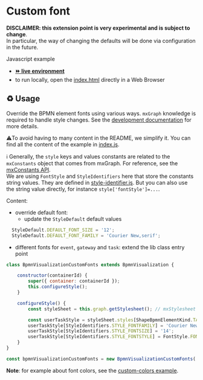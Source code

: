 # Custom font

**DISCLAIMER: this extension point is very experimental and is subject to change**.  
In particular, the way of changing the defaults will be done via configuration in the future.

Javascript example
- [__⏩ live environment__](https://cdn.statically.io/gh/process-analytics/bpmn-visualization-examples/master/examples/custom-bpmn-theme/custom-fonts/index.html)
- to run locally, open the [index.html](index.html) directly in a Web Browser


## ♻️ Usage
Override the BPMN element fonts using various ways. `mxGraph` knowledge is required to handle style changes.
See the [development documentation](https://github.com/process-analytics/bpmn-visualization-js/blob/master/docs/contributors/bpmn-support-how-to.md) for more details.

⚠️To avoid having to many content in the README, we simplify it. You can find all the content of the example in [index.js](index.js).

ℹ Generally, the `style` keys and values constants are related to the `mxConstants` object that comes from mxGraph.
For reference, see the [mxConstants API](https://jgraph.github.io/mxgraph/docs/js-api/files/util/mxConstants-js.html#mxConstants). \
We are using `FontStyle` and `StyleIdentifiers` here that store the constants string values. They are defined in [style-identifier.js](../../static/js/style-identifiers.js).
But you can also use the string value directly, for instance `style['fontStyle']=...`.


Content:
- override default font: 
  - update the `StyleDefault` default values
```javascript
  StyleDefault.DEFAULT_FONT_SIZE = '12';
  StyleDefault.DEFAULT_FONT_FAMILY = 'Courier New,serif';
```

- different fonts for `event`, `gateway` and `task`: extend the lib class entry point
```javascript
class BpmnVisualizationCustomFonts extends BpmnVisualization {

    constructor(containerId) {
        super({ container: containerId });
        this.configureStyle();
    }

    configureStyle() {
        const styleSheet = this.graph.getStylesheet(); // mxStylesheet

        const userTaskStyle = styleSheet.styles[ShapeBpmnElementKind.TASK_USER];
        userTaskStyle[StyleIdentifiers.STYLE_FONTFAMILY] = 'Courier New,serif';
        userTaskStyle[StyleIdentifiers.STYLE_FONTSIZE] = '14';
        userTaskStyle[StyleIdentifiers.STYLE_FONTSTYLE] = FontStyle.FONT_BOLD + FontStyle.FONT_ITALIC;
    }
}

const bpmnVisualizationCustomFonts = new BpmnVisualizationCustomFonts('bpmn-container-custom-fonts');
```

**Note**: for example about font colors, see the [custom-colors example](../custom-colors/README.md).
